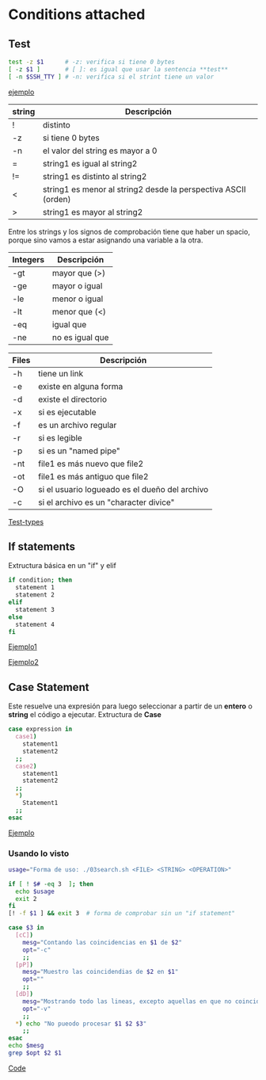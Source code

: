 # Conditions attached

## Test

```bash
test -z $1      # -z: verifica si tiene 0 bytes
[ -z $1 ]       # [ ]: es igual que usar la sentencia **test**
[ -n $SSH_TTY ] # -n: verifica si el strint tiene un valor
```

[ejemplo](master/03hello4.sh)

| string | Descripción                                                    |
| ------ | -------------------------------------------------------------- |
| !      | distinto                                                       |
| -z     | si tiene 0 bytes                                               |
| -n     | el valor del string es mayor a 0                               |
| =      | string1 es igual al string2                                    |
| !=     | string1 es distinto al string2                                 |
| \<     | string1 es menor al string2 desde la perspectiva ASCII (orden) |
| \>     | string1 es mayor al string2                                    |

Entre los strings y los signos de comprobación tiene que haber un spacio, porque sino vamos a estar asignando una variable a la otra.

| Integers | Descripción     |
| -------- | --------------- |
| -gt      | mayor que (>)   |
| -ge      | mayor o igual   |
| -le      | menor o igual   |
| -lt      | menor que (<)   |
| -eq      | igual que       |
| -ne      | no es igual que |

| Files | Descripción                                    |
| ----- | ---------------------------------------------- |
| -h    | tiene un link                                  |
| -e    | existe en alguna forma                         |
| -d    | existe el directorio                           |
| -x    | si es ejecutable                               |
| -f    | es un archivo regular                          |
| -r    | si es legible                                  |
| -p    | si es un "named pipe"                          |
| -nt   | file1 es más nuevo que file2                   |
| -ot   | file1 es más antiguo que file2                 |
| -O    | si el usuario logueado es el dueño del archivo |
| -c    | si el archivo es un "character divice"         |

[Test-types](https://wiki.bash-hackers.org/commands/classictest)

## If statements

Extructura básica en un "if" y elif

```bash
if condition; then
  statement 1
  statement 2
elif
  statement 3
else
  statement 4
fi
```

[Ejemplo1](master/03ifStatement.sh)

[Ejemplo2](master/03elif.sh)

## Case Statement

Este resuelve una expresión para luego seleccionar a partir de un **entero** o **string** el código a ejecutar.
Extructura de **Case**

```bash
case expression in
  case1)
    statement1
    statement2
  ;;
  case2)
    statement1
    statement2
  ;;
  *)
    Statement1
  ;;
esac
```

[Ejemplo](master/03grade.sh)

### Usando lo visto

```bash
usage="Forma de uso: ./03search.sh <FILE> <STRING> <OPERATION>"

if [ ! $# -eq 3  ]; then
  echo $usage
  exit 2
fi
[! -f $1 ] && exit 3  # forma de comprobar sin un "if statement"

case $3 in
  [cC])
    mesg="Contando las coincidencias en $1 de $2"
    opt="-c"
    ;;
  [pP])
    mesg="Muestro las coincidendias de $2 en $1"
    opt=""
    ;;
  [dD])
    mesg="Mostrando todo las lineas, excepto aquellas en que no coincide $2 en $1"
    opt="-v"
    ;;
  *) echo "No pueodo procesar $1 $2 $3"
    ;;
esac
echo $mesg
grep $opt $2 $1
```

[Code](master/03search.sh)
